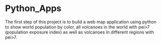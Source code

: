 # Python_Apps
The first step of this project is to build a web map application using python to show world population by color, all volcanoes in the world
with pei>7 (population exposure index) as well as volcanoes in different regions with pei>7. 
